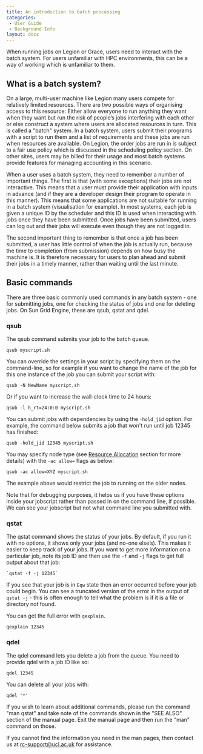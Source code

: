 ```yaml
---
title: An introduction to batch processing
categories:
 - User Guide
 - Background Info
layout: docs
---
```

When running jobs on Legion or Grace, users need to interact with the
batch system. For users unfamiliar with HPC environments, this can be a
way of working which is unfamiliar to them.

## What is a batch system?

On a large, multi-user machine like Legion many users compete for
relatively limited resources. There are two possible ways of organising
access to this resource: Either allow everyone to run anything they want
when they want but run the risk of people’s jobs interfering with each
other or else construct a system where users are allocated resources in
turn. This is called a "batch" system. In a batch system, users submit
their programs with a script to run them and a list of requirements and
these jobs are run when resources are available. On Legion, the order
jobs are run in is subject to a fair use policy which is discussed in
the scheduling policy section. On other sites, users may be billed for
their usage and most batch systems provide features for managing
accounting in this scenario.

When a user uses a batch system, they need to remember a number of
important things. The first is that (with some exceptions) their jobs
are not interactive. This means that a user must provide their
application with inputs in advance (and if they are a developer design
their program to operate in this manner). This means that some
applications are not suitable for running in a batch system
(visualisation for example). In most systems, each job is given a unique
ID by the scheduler and this ID is used when interacting with jobs once
they have been submitted. Once jobs have been submitted, users can log
out and their jobs will execute even though they are not logged in.

The second important thing to remember is that once a job has been
submitted, a user has little control of when the job is actually run,
because the time to completion (from submission) depends on how busy the
machine is. It is therefore necessary for users to plan ahead and submit
their jobs in a timely manner, rather than waiting until the last
minute.

## Basic commands

There are three basic commonly used commands in any batch system - one
for submitting jobs, one for checking the status of jobs and one for
deleting jobs. On Sun Grid Engine, these are qsub, qstat and qdel.

### qsub

The qsub command submits your job to the batch queue. 

```
qsub myscript.sh
``` 

You can override the settings in your script by specifying them
on the command-line, so for example if you want to change the name of
the job for this one instance of the job you can submit your script
with: 

```
qsub -N NewName myscript.sh
```

Or if you want to increase the wall-clock time to 24 hours:

```
qsub -l h_rt=24:0:0 myscript.sh
``` 

You can submit jobs with dependencies by using the `-hold_jid`
option. For example, the command below submits a job that won't run
until job 12345 has finished: 

```
qsub -hold_jid 12345 myscript.sh
```

You may specify node type (see [Resource Allocation](Resource_Allocation) section for more details)
with the `-ac allow=` flags as below: 

```
qsub -ac allow=XYZ myscript.sh
```

The example above would restrict the job to running on the older
nodes.

Note that for debugging purposes, it helps us if you have these options
inside your jobscript rather than passed in on the command line, if
possible. We can see your jobscript but not what command line you
submitted with.

### qstat

The qstat command shows the status of your jobs. By default, if you run
it with no options, it shows only your jobs (and no-one else’s). This
makes it easier to keep track of your jobs. If you want to get more
information on a particular job, note its job ID and then use the `-f` and
`-j` flags to get full output about that job:

```
`qstat -f -j 12345`
```

If you see that your job is in `Eqw` state then an error occurred before
your job could begin. You can see a truncated version of the error in
the output of `qstat -j` - this is often enough to tell what the problem
is if it is a file or directory not found.

You can get the full error with `qexplain`.

```
qexplain 12345
```

### qdel

The qdel command lets you delete a job from the queue. You need to
provide qdel with a job ID like so: 

```
qdel 12345
```

You can delete all your jobs with:

```
qdel '*'
```

If you wish to learn about additional commands, please run the command
"man qstat" and take note of the commands shown in the "SEE ALSO"
section of the manual page. Exit the manual page and then run the "man"
command on those.

If you cannot find the information you need in the man pages, then
contact us at <rc-support@ucl.ac.uk> for assistance.


